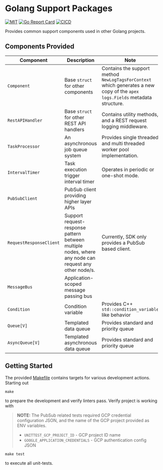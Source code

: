 # Golang Support Packages

[![MIT][License-Image]][License-Url] [![Go Report Card][ReportCard-Image]][ReportCard-Url] [![CICD](https://github.com/alwitt/go-utils/actions/workflows/cicd.yaml/badge.svg?branch=main)](https://github.com/alwitt/go-utils/actions/workflows/cicd.yaml)

[License-Url]: https://mit-license.org/
[License-Image]: https://img.shields.io/badge/License-MIT-blue.svg
[ReportCard-Url]: https://goreportcard.com/report/github.com/alwitt/go-utils
[ReportCard-Image]: https://goreportcard.com/badge/github.com/alwitt/go-utils

Provides common support components used in other Golang projects.

## Components Provided

| Component | Description | Note |
|-----------|-------------|------|
| `Component` | Base `struct` for other components | Contains the support method `NewLogTagsForContext` which generates a new copy of the `apex` `logs.Fields` metadata structure. |
| `RestAPIHandler` | Base `struct` for other REST API handlers | Contains utility methods, and a REST request logging middleware. |
| `TaskProcessor` | An asynchronous job queue system | Provides single threaded and multi threaded worker pool implementation. |
| `IntervalTimer` | Task execution trigger interval timer | Operates in periodic or one-shot mode. |
| `PubSubClient` | PubSub client providing higher layer APIs | |
| `RequestResponseClient` | Support request-response pattern between multiple nodes, where any node can request any other node/s. | Currently, SDK only provides a PubSub based client. |
| `MessageBus` | Application-scoped message passing bus | |
| `Condition` | Condition variable | Provides C++ `std::condition_variable` like behavior |
| `Queue[V]` | Templated data queue | Provides standard and priority queue |
| `AsyncQueue[V]` | Templated asynchronous data queue | Provides standard and priority queue |

## Getting Started

The provided [Makefile](Makefile) contains targets for various development actions. Starting out

```
make
```

to prepare the development and verify linters pass. Verify project is working with

> **NOTE:** The PubSub related tests required GCP credential configuration JSON, and the name of the GCP project provided as ENV variables.
> * `UNITTEST_GCP_PROJECT_ID` - GCP project ID name
> * `GOOGLE_APPLICATION_CREDENTIALS` - GCP authentication config JSON

```
make test
```

to execute all unit-tests.

